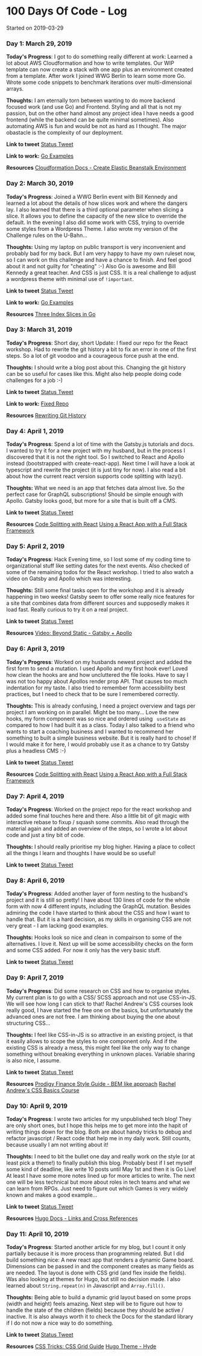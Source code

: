 # 100 Days Of Code - Log

Started on 2019-03-29

### Day 1: March 29, 2019

**Today's Progress**:
I got to do something really different at work: Learned a lot about AWS Cloudformation and how to write templates.
Our WIP template can now create a stack with one app plus an environment created from a template.
After work I joined WWG Berlin to learn some more Go.
Wrote some code snippets to benchmark iterations over multi-dimensional arrays.

**Thoughts:**
I am eternally torn between wanting to do more backend focused work (and use Go) and Frontend.
Styling and all that is not my passion, but on the other hand almost any project idea I have needs a good frontend (while the backend can be quite minimal sometimes).
Also automating AWS is fun and would be not as hard as I thought. The major obastacle is the complexity of our deployment.

**Link to tweet** [Status Tweet](https://twitter.com/Go_Haimchen/status/1112285446028050432)

**Link to work:** [Go Examples](https://github.com/Haimchen/story-of-slices)

**Resources**
[Cloudformation Docs - Create Elastic Beanstalk Environment](https://docs.aws.amazon.com/de_de/AWSCloudFormation/latest/UserGuide/aws-properties-beanstalk-environment.html)


### Day 2: March 30, 2019

**Today's Progress**:
Joined a WWG Berlin event with Bill Kennedy and learned a lot about the details of how slices work and where the dangers lay.
I also learned that there is a third optional parameter when slicing a slice.
It allows you to define the capacity of the new slice to override the default.
In the evening I also did some work with CSS, trying to override some styles from a Wordpress Theme.
I also wrote my version of the Challenge rules on the U-Bahn...


**Thoughts:**
Using my laptop on public transport is very inconvenient and probably bad for my back.
But I am very happy to have my own ruleset now, so I can work on this challenge and have a chance to finish.
And feel good about it and not guilty for "cheating" :-)
Also Go is awesome and Bill Kennedy a great teacher.
And CSS is just CSS. It is a real challenge to adjust a wordpress theme with minimal use of `!important`.


**Link to tweet** [Status Tweet](https://twitter.com/Go_Haimchen/status/1112288496641892352)

**Link to work:** [Go Examples](https://github.com/Haimchen/story-of-slices)

**Resources**
[Three Index Slices in Go](https://www.ardanlabs.com/blog/2013/12/three-index-slices-in-go-12.html)


### Day 3: March 31, 2019

**Today's Progress**:
Short day, short Update: I fixed our repo for the React workshop.
Had to rewrite the git history a bit to fix an error in one of the first steps.
So a lot of git voodoo and a courageous force push at the end.


**Thoughts:**
I should write a blog post about this. Changing the git history can be so useful for cases like this.
Might also help people doing code challenges for a job :-)


**Link to tweet** [Status Tweet](https://twitter.com/Go_Haimchen/status/1112473324804866050)

**Link to work:** [Fixed Repo](https://github.com/WomenWhoCode/wwcodeberlin-react-workshop)

**Resources**
[Rewriting Git History](https://git-scm.com/book/en/v2/Git-Tools-Rewriting-History)



### Day 4: April 1, 2019

**Today's Progress**:
Spend a lot of time with the Gatsby.js tutorials and docs.
I wanted to try it for a new project with my husband, but in the process I discovered that it is not the right tool.
So I switched to React and Apollo instead (bootstrapped with create-react-app).
Next time I will have a look at typescript and rewrite the project (it is just tiny for now).
I also read a bit about how the current react version supports code splitting with lazy().


**Thoughts:**
What we need is an app that fetches data almost live.
So the perfect case for GraphQL subscriptions! Should be simple enough with Apollo.
Gatsby looks good, but more for a site that is built off a CMS.


**Link to tweet** [Status Tweet](https://twitter.com/Go_Haimchen/status/1112830149656023046)

**Resources**
[Code Splitting with React](https://reactjs.org/docs/code-splitting.html)
[Using a React App with a Full Stack Framework](https://www.fullstackreact.com/articles/how-to-get-create-react-app-to-work-with-your-rails-api/)


### Day 5: April 2, 2019

**Today's Progress**:
Hack Evening time, so I lost some of my coding time to organizational stuff like setting dates for the next events.
Also checked of some of the remaining todos for the React workshop.
I tried to also watch a video on Gatsby and Apollo which was interesting.


**Thoughts:**
Still some final tasks open for the workshop and it is already happening in two weeks!
Gatsby seem to offer some really nice features for a site that combines data from different sources and supposedly makes it load fast.
Really curious to try it on a real project.


**Link to tweet** [Status Tweet](https://twitter.com/Go_Haimchen/status/1113338841837051904)

**Resources**
[Video: Beyond Static - Gatsby + Apollo](https://www.youtube.com/watch?v=wNUg1jpj9T0)


### Day 6: April 3, 2019

**Today's Progress**:
Worked on my husbands newest project and added the first form to send a mutation.
I used Apollo and my first hook ever!
Loved how clean the hooks are and how uncluttered the file looks.
Have to say I was not too happy about Apollos render prop API. That causes too much indentation for my taste.
I also tried to remember form accessibility best practices, but I need to check that to be sure I remembered correctly.


**Thoughts:**
This is already confusing, I need a project overview and tags per project I am working on in parallel. Might be too many...
Love the new hooks, my form component was so nice and ordered using ` useState` as compared to how I had built it as a class.
Today I also talked to a friend who wants to start a coaching business and I wanted to recommend her something to built a simple business website.
But it is really hard to chose!
If I would make it for here, I would probably use it as a chance to try Gatsby plus a headless CMS :-)


**Link to tweet** [Status Tweet](https://twitter.com/Go_Haimchen/status/1112830149656023046)

**Resources**
[Code Splitting with React](https://reactjs.org/docs/code-splitting.html)
[Using a React App with a Full Stack Framework](https://www.fullstackreact.com/articles/how-to-get-create-react-app-to-work-with-your-rails-api/)


### Day 7: April 4, 2019

**Today's Progress**:
Worked on the project repo for the react workshop and added some final touches here and there.
Also a little bit of git magic with interactive rebase to fixup / squash some commits.
Also read through the material again and added an overview of the steps, so I wrote a lot about code and just a tiny bit of code.


**Thoughts:**
I should really prioritise my blog higher.
Having a place to collect all the things I learn and thoughts I have would be so useful!


**Link to tweet** [Status Tweet](https://twitter.com/Go_Haimchen/status/1113928608807030784)


### Day 8: April 6, 2019

**Today's Progress**:
Added another layer of form nesting to the husband's project and it is still so pretty!
I have about 130 lines of code for the whole form with now 4 different inputs, including the GraphQL mutation.
Besides admiring the code I have started to think about the CSS and how I want to handle that.
But it is a hard decision, as my skills in organising CSS are not very great - I am lacking good examples.


**Thoughts:**
Hooks look so nice and clean in compairson to some of the alternatives. I love it.
Next up will be some accessibility checks on the form and some CSS added.
For now it only has the very basic stuff.


**Link to tweet** [Status Tweet](https://twitter.com/Go_Haimchen/status/1114685781312974848)



### Day 9: April 7, 2019

**Today's Progress**:
Did some research on CSS and how to organise styles. My current plan is to go with a CSS/ SCSS approach and not use CSS-in-JS.
We will see how long I can stick to that!
Rachel Andrew's CSS courses look really good, I have started the free one on the basics, but unfortunately the advanced ones are not free.
I am thinking about buying the one about structuring CSS...


**Thoughts:**
I feel like CSS-in-JS is so attractive in an existing project, is that it easily allows to scope the styles to one component only.
And if the existing CSS is already a mess, this might feel like the only way to change something without breaking everything in unknown places.
Variable sharing is also nice, I assume.


**Link to tweet** [Status Tweet](https://twitter.com/Go_Haimchen/status/1115128696522907653)

**Resources**
[Prodigy Finance Style Guide - BEM like approach](http://uif.prodigyfinance.com/v2.0/docs/base/developing-css-js.html)
[Rachel Andrew's CSS Basics Course](https://thecssworkshop.com/css-basics)


### Day 10: April 9, 2019

**Today's Progress**:
I wrote two articles for my unpublished tech blog!
They are only short ones, but I hope this helps me to get more into the hapit of writing things down for the blog.
Both are about handy tricks to debug and refactor javascript / React code that help me in my daily work.
Still counts, because usually I am not writing about it!


**Thoughts:**
I need to bit the bullet one day and really work on the style (or at least pick a theme!) to finally publish this blog.
Probably best if I set myself some kind of deadline, like write 10 posts until May 1st and then it is Go Live!
At least I have some more notes lined up for more articles to write.
The next one will be less technical but more about roles in tech teams and what we can learn from RPGs.
Just need to figure out which Games is very widely known and makes a good example...


**Link to tweet** [Status Tweet](https://twitter.com/Go_Haimchen/status/1115706769274298368)

**Resources**
[Hugo Docs - Links and Cross References](https://gohugo.io/content-management/cross-references/)



### Day 11: April 10, 2019

**Today's Progress**:
Started another article for my blog, but I count it only partially because it is more process than programming related.
But I did build something nice:
A new react app that renders a dynamic Game board.
Dimensions can be passed in and the component creates as many fields as are needed.
The layout is done with CSS grid (and flex inside the fields).
Was also looking at themes for Hugo, but still no decision made.
I also learned about `String.repeat(n)` in Javascript and `Array.fill()`.


**Thoughts:**
Being able to build a dynamic grid layout based on some props (width and height) feels amazing.
Next step will be to figure out how to handle the state of the children (fields) because they should be active / inactive.
It is also always worth it to check the Docs for the standard library if I do not now a nice way to do something.


**Link to tweet** [Status Tweet](https://twitter.com/Go_Haimchen/status/1115706769274298368)

**Resources**
[CSS Tricks: CSS Grid Guide](https://css-tricks.com/snippets/css/complete-guide-grid/)
[Hugo Theme - Hyde](https://themes.gohugo.io/hyde-hyde/)

